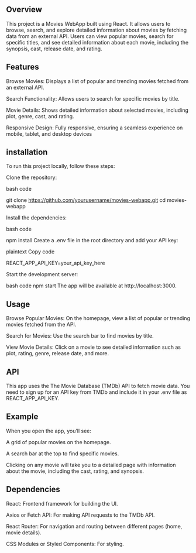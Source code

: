 ## Overview

This project is a Movies WebApp built using React. It allows users to browse, search, and explore detailed information about movies by fetching data from an external API. Users can view popular movies, search for specific titles, and see detailed information about each movie, including the synopsis, cast, release date, and rating.

## Features

Browse Movies: Displays a list of popular and trending movies fetched from an external API.

Search Functionality: Allows users to search for specific movies by title.

Movie Details: Shows detailed information about selected movies, including plot, genre, cast, and rating.

Responsive Design: Fully responsive, ensuring a seamless experience on mobile, tablet, and desktop devices

## installation
To run this project locally, follow these steps:

Clone the repository:

bash code

git clone https://github.com/yourusername/movies-webapp.git
cd movies-webapp

Install the dependencies:

bash code

npm install
Create a .env file in the root directory and add your API key:

plaintext
Copy code

REACT_APP_API_KEY=your_api_key_here

Start the development server:

bash code
npm start
The app will be available at http://localhost:3000.

## Usage

Browse Popular Movies: On the homepage, view a list of popular or trending movies fetched from the API.

Search for Movies: Use the search bar to find movies by title.

View Movie Details: Click on a movie to see detailed information such as plot, rating, genre, release date, and more.

## API

This app uses the The Movie Database (TMDb) API to fetch movie data. You need to sign up for an API key from TMDb and include it in your .env file as REACT_APP_API_KEY.

## Example
When you open the app, you’ll see:


A grid of popular movies on the homepage.

A search bar at the top to find specific movies.

Clicking on any movie will take you to a detailed page with information about the movie, including the cast, rating, and synopsis.

## Dependencies

React: Frontend framework for building the UI.

Axios or Fetch API: For making API requests to the TMDb API.

React Router: For navigation and routing between different pages (home, movie details).

CSS Modules or Styled Components: For styling.
